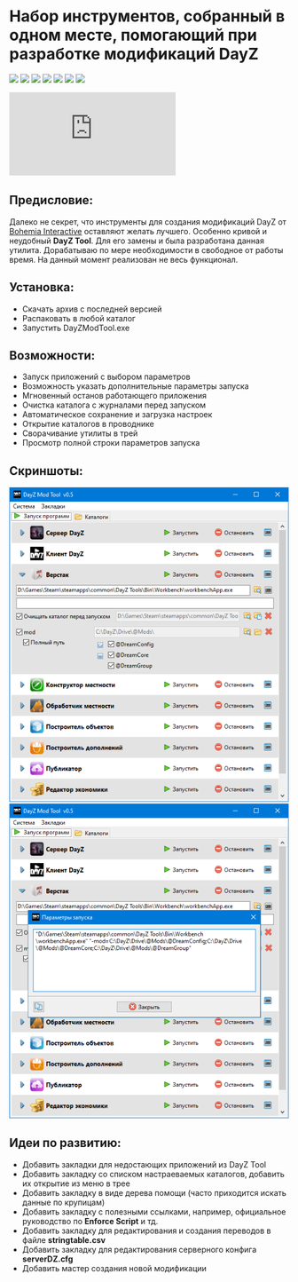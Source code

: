 # Набор инструментов, собранный в одном месте, помогающий при разработке модификаций DayZ

![](https://img.shields.io/github/v/release/accuratealx/DayzModTool)
![](https://img.shields.io/github/stars/accuratealx/DayzModTool)
![](https://img.shields.io/github/downloads/accuratealx/DayzModTool/total)
![](https://img.shields.io/github/repo-size/accuratealx/DayzModTool%20)
![](https://img.shields.io/github/release-date/accuratealx/DayzModTool)
![](https://img.shields.io/github/last-commit/accuratealx/DayzModTool)
![](https://img.shields.io/github/languages/top/accuratealx/DayzModTool)

![История изменений](https://github.com/accuratealx/DayzModTool/raw/master/Bin/ChangeLog.txt)

## Предисловие:
Далеко не секрет, что инструменты для создания модификаций DayZ от [Bohemia Interactive](https://www.bohemia.net/) оставляют желать лучшего. Особенно кривой и неудобный **DayZ Tool**. Для его замены и была разработана данная утилита. Дорабатываю по мере необходимости в свободное от работы время. На данный момент реализован не весь функционал.
    
## Установка:
- Скачать архив с последней версией
- Распаковать в любой каталог
- Запустить DayZModTool.exe

## Возможности:
- Запуск приложений с выбором параметров
- Возможность указать дополнительные параметры запуска
- Мгновенный останов работающего приложения
- Очистка каталога с журналами перед запуском
- Автоматическое сохранение и загрузка настроек
- Открытие каталогов в проводнике
- Сворачивание утилиты в трей
- Просмотр полной строки параметров запуска

## Скриншоты:
![](https://github.com/accuratealx/DayzModTool/raw/master/Doc/Screenshot/Screen001.png)
![](https://github.com/accuratealx/DayzModTool/raw/master/Doc/Screenshot/Screen002.png)

## Идеи по развитию:
- Добавить закладки для недостающих приложений из DayZ Tool
- Добавить закладку со списком настраеваемых каталогов, добавить их открытие из меню в трее
- Добавить закладку в виде дерева помощи (часто приходится искать данные по крупицам)
- Добавить закладку с полезными ссылками, например, официальное руководство по **Enforce Script** и тд.
- Добавить закладку для редактирования и создания переводов в файле **stringtable.csv**
- Добавить закладку для редактирования серверного конфига **serverDZ.cfg**
- Добавить мастер создания новой модификации
